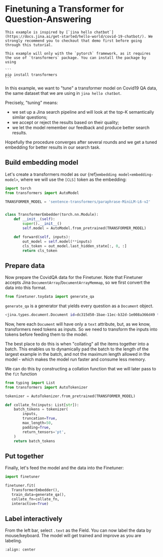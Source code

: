 # Finetuning a Transformer for Question-Answering

```{tip}
This example is inspired by [`jina hello chatbot`](https://docs.jina.ai/get-started/hello-world/covid-19-chatbot/). We strongly recommend you to checkout that demo first before going through this tutorial.
```

````{info}
This example will only with the `pytorch` framework, as it requires the use of `transformers` package. You can install the package by using

```
pip install transformers
```
````

In this example, we want to "tune" a transformer model on Covid19 QA data, the same dataset that we are using in `jina hello chatbot`.

Precisely, "tuning" means: 
- we set up a Jina search pipeline and will look at the top-K semantically similar questions;
- we accept or reject the results based on their quality;
- we let the model remember our feedback and produce better search results.

Hopefully the procedure converges after several rounds and we get a tuned embedding for better results in our search task.

## Build embedding model

Let's create a transformers model as our {ref}`embedding model<embedding-model>`, where we will use the `[CLS]` token as the embedding:


```python
import torch
from transformers import AutoModel

TRANSFORMER_MODEL = 'sentence-transformers/paraphrase-MiniLM-L6-v2'


class TransformerEmbedder(torch.nn.Module):
    def __init__(self):
        super().__init__()
        self.model = AutoModel.from_pretrained(TRANSFORMER_MODEL)

    def forward(self, inputs):
        out_model = self.model(**inputs)
        cls_token = out_model.last_hidden_state[:, 0, :]
        return cls_token
```
## Prepare data

Now prepare the CovidQA data for the Finetuner. Note that Finetuner accepts Jina `DocumentArray`/`DocumentArrayMemmap`, so we first convert the data into this format.

```python
from finetuner.toydata import generate_qa
```

`generate_qa` is a generator that yields every question as a `Document` object.

```bash
<jina.types.document.Document id=dc315d50-1bae-11ec-b32d-1e008a366d49 tags={'wrong_answer': "If you have been in...', 'answer': 'Your doctor ...'} at 5794172560>
```

Now, here each `Document` will have only a `text` attribute, but, as we know, transformers need tokens as inputs. So we need to transform the inputs into tokens before feeding them to the model.

The best place to do this is when "collating" all the items together into a batch. This enables us to dynamically pad the batch to the length of the largest example in the batch, and not the maximum length allowed in the model - which makes the model run faster and consume less memory.

We can do this by constructing a collation function that we will later pass to the `fit` function

```python
from typing import List
from transformers import AutoTokenizer

tokenizer = AutoTokenizer.from_pretrained(TRANSFORMER_MODEL)

def collate_fn(inputs: List[str]):
    batch_tokens = tokenizer(
        inputs,
        truncation=True,
        max_length=50,
        padding=True,
        return_tensors='pt',
    )
    return batch_tokens
```

## Put together

Finally, let's feed the model and the data into the Finetuner:

```python
import finetuner

finetuner.fit(
   TransformerEmbedder(),
   train_data=generate_qa(),
   collate_fn=collate_fn,
   interactive=True)
```

## Label interactively

From the left bar, select `.text` as the Field. You can now label the data by mouse/keyboard. The model will get trained and improve as you are labeling.

```{figure} covid-labeler.gif
:align: center
```
